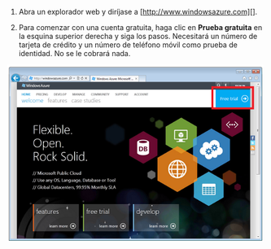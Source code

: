 1. Abra un explorador web y diríjase a [http://www.windowsazure.com][].

2. Para comenzar con una cuenta gratuita, haga clic en **Prueba gratuita** en la esquina superior derecha y siga los pasos. Necesitará un número de tarjeta de crédito y un número de teléfono móvil como prueba de identidad. No se le cobrará nada.

 ![Sitio web de Azure][0]


[0]: ./media/create-azure-account/freetrialonwindowsazurehomepage.png

<!--HONumber=54-->